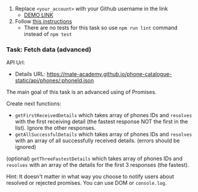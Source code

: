 1. Replace `<your_account>` with your Github username in the link
    - [DEMO LINK](https://oanik.github.io/js_fetch_data_advanced_DOM/)
2. Follow [this instructions](https://mate-academy.github.io/layout_task-guideline/)
    - There are no tests for this task so use `npm run lint` command instead of `npm test`

### Task: Fetch data (advanced)

API Url:
- Details URL: https://mate-academy.github.io/phone-catalogue-static/api/phones/:phoneId.json

The main goal of this task is an advanced using of Promises.

Create next functions:
- `getFirstReceivedDetails` which takes array of phones IDs and `resolves` with the first receiving detail (the fastest response NOT the first in the list). Ignore the other responses.
- `getAllSuccessfulDetails` which takes array of phones IDs and `resolves` with an array of all successfully received details. (errors should be ignored)

(optional) `getThreeFastestDetails` which takes array of phones IDs and `resolves` with an array of the details for the first 3 responses (the fastest).

Hint: It doesn't matter in what way you choose to notify users about resolved or rejected promises. You can use DOM or `console.log`.
